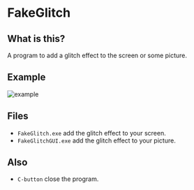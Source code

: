 # FakeGlitch

## What is this?
A program to add a glitch effect to the screen or some picture.

## Example
![example](https://github.com/user-attachments/assets/f8b9e547-926a-4e4e-942c-6ec88f4072b3)


## Files
- `FakeGlitch.exe` add the glitch effect to your screen.
- `FakeGlitchGUI.exe` add the glitch effect to your picture.

## Also
- `C-button` close the program.


